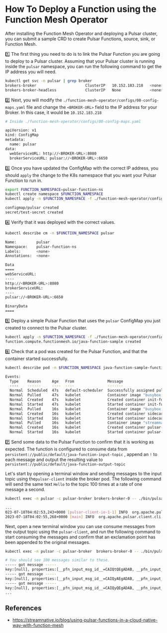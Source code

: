 # How To Deploy a Function using the Function Mesh Operator

After installing the Function Mesh Operator and deploying a Pulsar cluster, you can submit a sample CRD to create Pulsar
Functions, source, sink, or Function Mesh.

1️⃣ The first thing you need to do is to link the Pulsar Function you are going to deploy to a Pulsar cluster. Assuming that
your Pulsar cluster is running inside the `pulsar` namespace, you can run the following command to get the IP address 
you will need.

```bash
kubectl get svc -n pulsar | grep broker
brokers-broker                      ClusterIP   10.152.183.218   <none>        6650/TCP,8080/TCP                              3h6m
brokers-broker-headless             ClusterIP   None             <none>        6650/TCP,8080/TCP                              3h6m
```

2️⃣ Next, you will modify the `./function-mesh-operator/configs/00-config-maps.yaml` file and change the `<BROKER-URL>`
field to the IP address for your Broker. In this case, it would be `10.152.183.218`

```bash
# Inside ./function-mesh-operator/configs/00-config-maps.yaml

apiVersion: v1
kind: ConfigMap
metadata:
  name: pulsar
data:
  webServiceURL: http://<BROKER-URL>:8080
  brokerServiceURL: pulsar://<BROKER-URL>:6650
```

3️⃣ Once you have updated the ConfigMap with the correct IP address, you should `apply` the change to the K8s namespace 
that you want your Pulsar Function to run in.

```bash
export FUNCTION_NAMESPACE=pulsar-function-ns
kubectl create namespace $FUNCTION_NAMESPACE
kubectl apply -n $FUNCTION_NAMESPACE -f ./function-mesh-operator/configs/00-config-maps.yaml 

configmap/pulsar created
secret/test-secret created
```

4️⃣ Verify that it was deployed with the correct values.

```bash
kubectl describe cm -n $FUNCTION_NAMESPACE pulsar

Name:         pulsar
Namespace:    pulsar-function-ns
Labels:       <none>
Annotations:  <none>

Data
====
webServiceURL:
----
http://<BROKER-URL>:8080
brokerServiceURL:
----
pulsar://<BROKER-URL>:6650

BinaryData
====
```

5️⃣ Deploy a simple Pulsar Function that uses the `pulsar` ConfigMap you just created to connect to the Pulsar cluster.

```bash
kubectl apply -n $FUNCTION_NAMESPACE -f ./function-mesh-operator/configs/00-exclamation-function.yaml 
function.compute.functionmesh.io/java-function-sample created
```

6️⃣ Check that a pod was created for the Pulsar Function, and that the container started successfully.

```bash
kubectl describe pod -n $FUNCTION_NAMESPACE java-function-sample-function-0

Events:
  Type    Reason     Age   From               Message
  ----    ------     ----  ----               -------
  Normal  Scheduled  47s   default-scheduler  Successfully assigned pulsar-function-ns/java-function-sample-function-0 to kubernetes
  Normal  Pulled     47s   kubelet            Container image "busybox:1.28" already present on machine
  Normal  Created    47s   kubelet            Created container init-function
  Normal  Started    47s   kubelet            Started container init-function
  Normal  Pulled     16s   kubelet            Container image "busybox:1.28" already present on machine
  Normal  Created    16s   kubelet            Created container sidecar-function
  Normal  Started    16s   kubelet            Started container sidecar-function
  Normal  Pulled     16s   kubelet            Container image "streamnative/pulsar-functions-java-sample:2.9.2.23" already present on machine
  Normal  Created    16s   kubelet            Created container pulsar-function
  Normal  Started    16s   kubelet            Started container pulsar-function
```

7️⃣ Send some data to the Pulsar Function to confirm that it is working as expected. The function is configured to consume 
data from `persistent://public/default/java-function-input-topic` , append an `!` to each message and output the 
resulting value to `persistent://public/default/java-function-output-topic`

Let's start by opening a terminal window and sending messages to the input topic using the`pulsar-client` inside the 
broker pod. The following command will send the same text `Hello` to the topic 100 times at a rate of one message a second.

```bash
kubectl exec -n pulsar -c pulsar-broker brokers-broker-0 -- ./bin/pulsar-client produce -m "Hello" -n 100 -r 1 persistent://public/default/java-function-input-topic

...
023-07-18T04:02:53,243+0000 [pulsar-client-io-1-1] INFO  org.apache.pulsar.client.impl.ClientCnx - [id: 0x9b8bafd4, L:/10.1.192.68:36632 ! R:brokers-broker-1.brokers-broker-headless.pulsar.svc.cluster.local/10.1.192.123:6650] Disconnected
2023-07-18T04:02:55,268+0000 [main] INFO  org.apache.pulsar.client.cli.PulsarClientTool - 100 messages successfully produced
```

Next, open a new terminal window you can use consume messages from the output topic using the `pulsar-client`, and run 
the following command to start consuming the messages and confirm that an exclamation point has been appended to the 
original messages.

```bash
kubectl exec -n pulsar -c pulsar-broker  brokers-broker-0 -- ./bin/pulsar-client consume -s my-sub -n 0 -p Earliest persistent://public/default/java-function-output-topic

# You should see 100 messages similar to these.
----- got message -----
key:[null], properties:[__pfn_input_msg_id__=CAIQtQEgADAB, __pfn_input_topic__=persistent://public/default/java-function-input-topic], content:Hello!
----- got message -----
key:[null], properties:[__pfn_input_msg_id__=CAIQyAEgADAB, __pfn_input_topic__=persistent://public/default/java-function-input-topic], content:Hello!
----- got message -----
key:[null], properties:[__pfn_input_msg_id__=CAIQyQEgADAB, __pfn_input_topic__=persistent://public/default/java-function-input-topic], content:Hello!
...
```

References
------------
- https://streamnative.io/blog/using-pulsar-functions-in-a-cloud-native-way-with-function-mesh